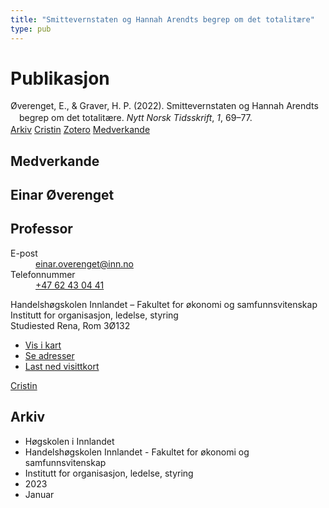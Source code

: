 ```yaml
---
title: "Smittevernstaten og Hannah Arendts begrep om det totalitære"
type: pub
---
```

<h1>Publikasjon</h1>
<article id="csl-bib-container-KQXZ5ANQ" class="csl-bib-container">
  <div class="csl-bib-body" style="line-height: 1.35; padding-left: 1em; text-indent:-1em;">
  <div class="csl-entry">&#xD8;verenget, E., &amp; Graver, H. P. (2022). Smittevernstaten og Hannah Arendts begrep om det totalit&#xE6;re. <i>Nytt Norsk Tidsskrift</i>, <i>1</i>, 69&#x2013;77.</div>
</div>
  <div class="csl-bib-buttons">
    <a href="#taxonomy-article-KQXZ5ANQ" class="csl-bib-button">Arkiv</a>
    <a href="https://app.cristin.no/results/show.jsf?id=2101762" alt="Cristin URL" class="csl-bib-button">Cristin</a>
    <a href="http://zotero.org/groups/5022929/items/KQXZ5ANQ" alt="Zotero URL" class="csl-bib-button">Zotero</a>
    <a href="#contributors-article-KQXZ5ANQ" class="csl-bib-button">Medverkande</a>
  </div>
  <div id="csl-bib-meta-container-KQXZ5ANQ"></div>
</article>
<div id="csl-bib-meta-KQXZ5ANQ" class="csl-bib-meta">
  <article id="contributors-article-KQXZ5ANQ" class="contributors-article">
    <h1>Medverkande</h1>
    <div class="personas">
<div class="vrtx-hinn-person-card">
<div class="photo">
<i class="lar la-user-circle missing-person"></i>
</div>
<div class="info">
<hgroup><h1>Einar Øverenget</h1>
<h2>Professor</h2>
</hgroup><dl>
<dt>E-post</dt>
<dd>
<a href="mailto:einar.overenget@inn.no">einar.overenget@inn.no</a>
</dd>
<dt>Telefonnummer</dt>
<dd><a href="tel:+4762430441">
+47 62 43 04 41
</a></dd>
</dl>
<p>
Handelshøgskolen Innlandet – Fakultet for økonomi og samfunnsvitenskap<br>
Institutt for organisasjon, ledelse, styring<br>
Studiested Rena,
Rom 3Ø132
</p>
<ul class="vrtx-hinn-links">
<li><a href="https://www.google.com/maps?q=61.13620,11.37454">Vis i kart</a></li>
<li><a href="https://www.inn.no/finn-en-ansatt/einar-overenget.html#vrtx-hinn-addresses">Se adresser</a></li>
<li><a href="https://www.inn.no/finn-en-ansatt/einar-overenget.html?vrtx=vcf">Last ned visittkort</a></li>
</ul>
</div>
</div>
<a href="https://app.cristin.no/persons/show.jsf?id=602971" alt="Cristin URL" class="personas-cristin">Cristin</a>
</div>
  </article>
  <article id="taxonomy-article-KQXZ5ANQ" class="taxonomy-article">
    <h1>Arkiv</h1>
    <ul>
      <li>Høgskolen i Innlandet</li>
      <li>Handelshøgskolen Innlandet - Fakultet for økonomi og samfunnsvitenskap</li>
      <li>Institutt for organisasjon, ledelse, styring</li>
      <li>2023</li>
      <li>Januar</li>
    </ul>
  </article>
</div>
